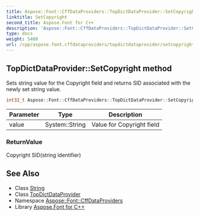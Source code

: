 ```yaml
---
title: Aspose::Font::CffDataProviders::TopDictDataProvider::SetCopyright method
linktitle: SetCopyright
second_title: Aspose.Font for C++
description: 'Aspose::Font::CffDataProviders::TopDictDataProvider::SetCopyright method. Sets string value for the Copyright field and returns SID associated with the newly set string value in C++.'
type: docs
weight: 5400
url: /cpp/aspose.font.cffdataproviders/topdictdataprovider/setcopyright/
---
```

## TopDictDataProvider::SetCopyright method


Sets string value for the Copyright field and returns SID associated with the newly set string value.

```cpp
int32_t Aspose::Font::CffDataProviders::TopDictDataProvider::SetCopyright(System::String value)
```


| Parameter | Type | Description |
| --- | --- | --- |
| value | System::String | Value for Copyright field |

### ReturnValue

Copyright SID(string identifier)

## See Also

* Class [String](../../../system/string/)
* Class [TopDictDataProvider](../)
* Namespace [Aspose::Font::CffDataProviders](../../)
* Library [Aspose.Font for C++](../../../)
